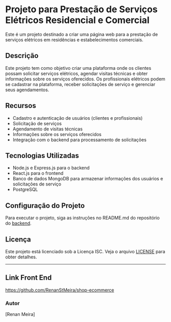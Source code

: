 # Projeto para Prestação de Serviços Elétricos Residencial e Comercial

Este é um projeto destinado a criar uma página web para a prestação de serviços elétricos em residências e estabelecimentos comerciais. 

## Descrição

Este projeto tem como objetivo criar uma plataforma onde os clientes possam solicitar serviços elétricos, agendar visitas técnicas e obter informações sobre os serviços oferecidos. Os profissionais elétricos podem se cadastrar na plataforma, receber solicitações de serviço e gerenciar seus agendamentos.

## Recursos

- Cadastro e autenticação de usuários (clientes e profissionais)
- Solicitação de serviços
- Agendamento de visitas técnicas
- Informações sobre os serviços oferecidos
- Integração com o backend para processamento de solicitações

## Tecnologias Utilizadas

- Node.js e Express.js para o backend
- React.js para o frontend
- Banco de dados MongoDB para armazenar informações dos usuários e solicitações de serviço
- PostgreSQL

## Configuração do Projeto

Para executar o projeto, siga as instruções no README.md do repositório do [backend](https://github.com/RenanStMeira/shop-ecommerce).

## Licença

Este projeto está licenciado sob a Licença ISC. Veja o arquivo [LICENSE](LICENSE) para obter detalhes.

---

## Link Front End
https://github.com/RenanStMeira/shop-ecommerce

### Autor

[Renan Meira]
